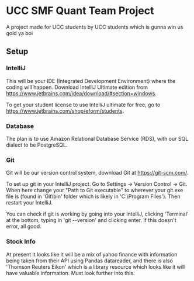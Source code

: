 # UCC SMF Quant Team Project

A project made for UCC students by UCC students which is gunna win us gold ya boi


## Setup

### IntelliJ

This will be your IDE (Integrated Development Environment) where the coding will happen. Download IntelliJ Ultimate edition from https://www.jetbrains.com/idea/download/#section=windows.

To get your student license to use IntelliJ ultimate for free, go to https://www.jetbrains.com/shop/eform/students.

### Database

The plan is to use Amazon Relational Database Service (RDS), with our SQL dialect to be PostgreSQL.

### Git

Git will be our version control system, download Git at https://git-scm.com/.

To set up git in your IntelliJ project. Go to Settings -> Version Control -> Git. When here change your "Path to Git executable" to wherever your git.exe file is (found in 'Git\bin' folder which is likely in 'C:\Program Files'). Then restart your IntelliJ.
      
You can check if git is working by going into your IntelliJ, clicking 'Terminal' at the bottom, typing in 'git --version' and clicking enter. If this doesn't error, all good.

### Stock Info

At present it looks like it will be a mix of yahoo finance with information being taken from their API using Pandas datareader, and there is also 'Thomson Reuters Eikon' which is a library resource which looks like it will have valuable information. Must look further into this.
